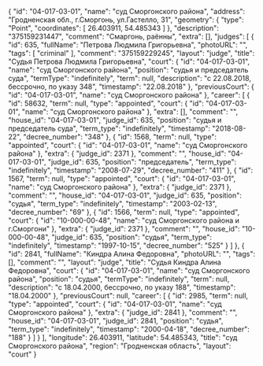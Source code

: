 {
    "id": "04-017-03-01",
    "name": "суд Сморгонского района",
    "address": "Гродненская обл., г.Сморгонь, ул.Гастелло, 31",
    "geometry": {
        "type": "Point",
        "coordinates": [
            26.403911,
            54.485343
        ]
    },
    "description": "375159231447",
    "comment": "Смаргонь, раённы",
    "extra": [],
    "judges": [
        {
            "id": 635,
            "fullName": "Петрова Людмила Григорьевна",
            "photoURL": "",
            "tags": [
                "criminal"
            ],
            "comment": "375159229245",
            "layout": "judge",
            "title": "Судья Петрова Людмила Григорьевна",
            "court": {
                "id": "04-017-03-01",
                "name": "суд Сморгонского района",
                "position": "судья и председатель суда",
                "termType": "indefinitely",
                "term": null,
                "description": "c 22.08.2018, бессрочно, по указу 348",
                "timestamp": "22.08.2018"
            },
            "previousCourt": {
                "id": "04-017-03-01",
                "name": "суд Сморгонского района"
            },
            "career": [
                {
                    "id": 58632,
                    "term": null,
                    "type": "appointed",
                    "court": {
                        "id": "04-017-03-01",
                        "name": "суд Сморгонского района"
                    },
                    "extra": [],
                    "comment": "",
                    "house_id": "04-017-03-01",
                    "judge_id": 635,
                    "position": "судья и председатель суда",
                    "term_type": "indefinitely",
                    "timestamp": "2018-08-22",
                    "decree_number": "348"
                },
                {
                    "id": 1568,
                    "term": null,
                    "type": "appointed",
                    "court": {
                        "id": "04-017-03-01",
                        "name": "суд Сморгонского района"
                    },
                    "extra": {
                        "judge_id": 2371
                    },
                    "comment": "",
                    "house_id": "04-017-03-01",
                    "judge_id": 635,
                    "position": "председатель",
                    "term_type": "indefinitely",
                    "timestamp": "2008-07-29",
                    "decree_number": "411"
                },
                {
                    "id": 1567,
                    "term": null,
                    "type": "appointed",
                    "court": {
                        "id": "04-017-03-01",
                        "name": "суд Сморгонского района"
                    },
                    "extra": {
                        "judge_id": 2371
                    },
                    "comment": "",
                    "house_id": "04-017-03-01",
                    "judge_id": 635,
                    "position": "судья",
                    "term_type": "indefinitely",
                    "timestamp": "2003-02-13",
                    "decree_number": "69"
                },
                {
                    "id": 1566,
                    "term": null,
                    "type": "appointed",
                    "court": {
                        "id": "10-000-00-48",
                        "name": "суд Сморгонского района и г.Сморгони"
                    },
                    "extra": {
                        "judge_id": 2371
                    },
                    "comment": "",
                    "house_id": "10-000-00-48",
                    "judge_id": 635,
                    "position": "судья",
                    "term_type": "indefinitely",
                    "timestamp": "1997-10-15",
                    "decree_number": "525"
                }
            ]
        },
        {
            "id": 2841,
            "fullName": "Киндра Алина Федоровна",
            "photoURL": "",
            "tags": [],
            "comment": "",
            "layout": "judge",
            "title": "Судья Киндра Алина Федоровна",
            "court": {
                "id": "04-017-03-01",
                "name": "суд Сморгонского района",
                "position": "судья",
                "termType": "indefinitely",
                "term": null,
                "description": "c 18.04.2000, бессрочно, по указу 188",
                "timestamp": "18.04.2000"
            },
            "previousCourt": null,
            "career": [
                {
                    "id": 2985,
                    "term": null,
                    "type": "appointed",
                    "court": {
                        "id": "04-017-03-01",
                        "name": "суд Сморгонского района"
                    },
                    "extra": {
                        "judge_id": 2841
                    },
                    "comment": "",
                    "house_id": "04-017-03-01",
                    "judge_id": 2841,
                    "position": "судья",
                    "term_type": "indefinitely",
                    "timestamp": "2000-04-18",
                    "decree_number": "188"
                }
            ]
        }
    ],
    "longitude": 26.403911,
    "latitude": 54.485343,
    "title": "суд Сморгонского района",
    "region": "Гродненская область",
    "layout": "court"
}